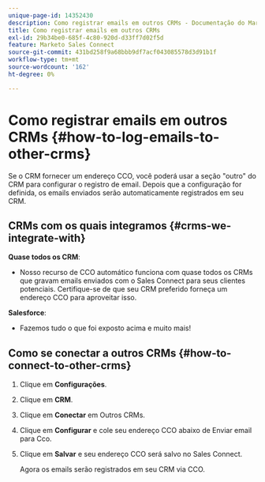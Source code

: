 ```yaml
---
unique-page-id: 14352430
description: Como registrar emails em outros CRMs - Documentação do Marketo - Documentação do produto
title: Como registrar emails em outros CRMs
exl-id: 29b34be0-685f-4c80-920d-d33ff7d02f5d
feature: Marketo Sales Connect
source-git-commit: 431bd258f9a68bbb9df7acf043085578d3d91b1f
workflow-type: tm+mt
source-wordcount: '162'
ht-degree: 0%

---
```


# Como registrar emails em outros CRMs {#how-to-log-emails-to-other-crms}

Se o CRM fornecer um endereço CCO, você poderá usar a seção &quot;outro&quot; do CRM para configurar o registro de email. Depois que a configuração for definida, os emails enviados serão automaticamente registrados em seu CRM.

## CRMs com os quais integramos {#crms-we-integrate-with}

**Quase todos os CRM**:

* Nosso recurso de CCO automático funciona com quase todos os CRMs que gravam emails enviados com o Sales Connect para seus clientes potenciais. Certifique-se de que seu CRM preferido forneça um endereço CCO para aproveitar isso.

**Salesforce**:

* Fazemos tudo o que foi exposto acima e muito mais!

## Como se conectar a outros CRMs {#how-to-connect-to-other-crms}

1. Clique em **Configurações**.
1. Clique em **CRM**.
1. Clique em **Conectar** em Outros CRMs.
1. Clique em **Configurar** e cole seu endereço CCO abaixo de Enviar email para Cco.
1. Clique em **Salvar** e seu endereço CCO será salvo no Sales Connect.

   Agora os emails serão registrados em seu CRM via CCO.
